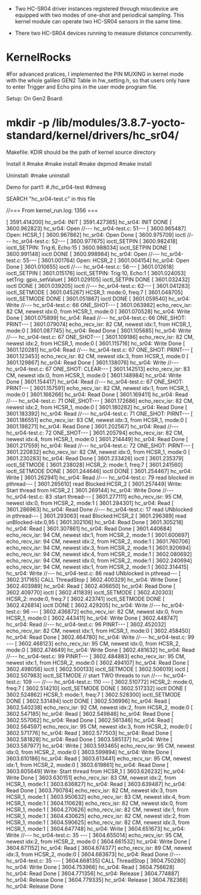*   Two HC-SR04 driver instances registered through miscdevice are equipped with two modes of one-shot and periodical sampling. This kernel module can operate two HC-SR04 sensors in the same time.

*   There two HC-SR04 devices running to measure distance concurrently.
# KernelRocks
#For advanced pratices, I implemented the PIN MUXING in kernel mode with the whole galileo GEN2 Table in hw_setting.h, so that users only have to enter Trigger and Echo pins in the user mode program file.

Setup:
On Gen2 Board:
# mkdir -p /lib/modules/3.8.7-yocto-standard/kernel/drivers/hc_sr04/

Makefile:
  KDIR should be the path of kernel source directory

Install it
  #make
  #make install
  #make depmod
  #make install

Uninstall:
  #make uninstall

Demo for part1:
 #./hc_sr04-test
 #dmesg

SEARCH "hc_sr04-test.c" in this file

//=== From kernel_run.log: 1356 ===

[ 3591.414200] hc_sr04: INIT
[ 3591.427365] hc_sr04: INIT DONE
[ 3600.962823] hc_sr04: Open
//--- hc_sr04-test.c: 51---
[ 3600.965487] Open: HCSR_1
[ 3600.967862] hc_sr04: Open Done
[ 3600.975709] ioctl
//--- hc_sr04-test.c: 52---
[ 3600.977675] ioctl_SETPIN
[ 3600.982418] ioctl_SETPIN: Trig:6, Echo:15
[ 3600.988034] ioctl_SETPIN DONE
[ 3600.991148] ioctl DONE
[ 3600.998984] hc_sr04: Open
//--- hc_sr04-test.c: 55---
[ 3601.001764] Open: HCSR_2
[ 3601.004154] hc_sr04: Open Done
[ 3601.010655] ioctl
//--- hc_sr04-test.c: 56---
[ 3601.012618] ioctl_SETPIN
[ 3601.015176] ioctl_SETPIN: Trig:10, Echo:1
[ 3601.024053] setTrig: gpio_setValuet
[ 3601.029105] ioctl_SETPIN DONE
[ 3601.032432] ioctl DONE
[ 3601.039205] ioctl
//--- hc_sr04-test.c: 62---
[ 3601.041283] ioctl_SETMODE
[ 3601.045267] HCSR_1: mode:0, freq:7
[ 3601.048705] ioctl_SETMODE DONE
[ 3601.051867] ioctl DONE
[ 3601.059540] hc_sr04: Write
//--- hc_sr04-test.c: 66 ONE_SHOT---
[ 3601.063982] echo_recv_isr: 82 CM, newest idx:0, from HCSR_1, mode:0 
[ 3601.070528] hc_sr04: Write Done
[ 3601.075899] hc_sr04: Read
//--- hc_sr04-test.c: 66 ONE_SHOT: PRINT---
[ 3601.079074] echo_recv_isr: 82 CM, newest idx:1, from HCSR_1, mode:0 
[ 3601.087745] hc_sr04: Read Done
[ 3601.105685] hc_sr04: Write
//--- hc_sr04-test.c: 67 ONE_SHOT---
[ 3601.109186] echo_recv_isr: 82 CM, newest idx:2, from HCSR_1, mode:0 
[ 3601.115716] hc_sr04: Write Done
[ 3601.120281] hc_sr04: Read
//--- hc_sr04-test.c: 67 ONE_SHOT: PRINT---
[ 3601.123453] echo_recv_isr: 82 CM, newest idx:3, from HCSR_1, mode:0 
[ 3601.129867] hc_sr04: Read Done
[ 3601.138076] hc_sr04: Write
//--- hc_sr04-test.c: 67 ONE_SHOT: CLEAR---
[ 3601.142513] echo_recv_isr: 83 CM, newest idx:0, from HCSR_1, mode:0 
[ 3601.148984] hc_sr04: Write Done
[ 3601.154417] hc_sr04: Read
//--- hc_sr04-test.c: 67 ONE_SHOT: PRINT---
[ 3601.157591] echo_recv_isr: 82 CM, newest idx:1, from HCSR_1, mode:0 
[ 3601.166266] hc_sr04: Read Done
[ 3601.169411] hc_sr04: Read
//--- hc_sr04-test.c: 71 ONE_SHOT---
[ 3601.172686] echo_recv_isr: 82 CM, newest idx:2, from HCSR_1, mode:0 
[ 3601.180282] hc_sr04: Read Done
[ 3601.183392] hc_sr04: Read
//--- hc_sr04-test.c: 71 ONE_SHOT: PIRNT---
[ 3601.186551] echo_recv_isr: 83 CM, newest idx:3, from HCSR_1, mode:0 
[ 3601.198271] hc_sr04: Read Done
[ 3601.202567] hc_sr04: Read
//--- hc_sr04-test.c: 72 ONE_SHOT---
[ 3601.205794] echo_recv_isr: 82 CM, newest idx:4, from HCSR_1, mode:0 
[ 3601.214449] hc_sr04: Read Done
[ 3601.217559] hc_sr04: Read
//--- hc_sr04-test.c: 72 ONE_SHOT: PIRNT---
[ 3601.220832] echo_recv_isr: 82 CM, newest idx:0, from HCSR_1, mode:0 
[ 3601.230283] hc_sr04: Read Done
[ 3601.233426] ioctl
[ 3601.235379] ioctl_SETMODE
[ 3601.238028] HCSR_2: mode:1, freq:7
[ 3601.241560] ioctl_SETMODE DONE
[ 3601.244646] ioctl DONE
[ 3601.254467] hc_sr04: Write
[ 3601.262941] hc_sr04: Read
//--- hc_sr04-test.c: 79 read blocked in pthread---
[ 3601.265610] read Blocked:HCSR_2 
[ 3601.257449] Write: Start thread from HCSR_2
[ 3601.269144] hc_sr04: Write Done
//--- hc_sr04-test.c: 83 :start thread---
[ 3601.277111] echo_recv_isr: 95 CM, newest idx:0, from HCSR_2, mode:1 
[ 3601.284301] hc_sr04: Read
[ 3601.286963] hc_sr04: Read Done
//--- hc_sr04-test.c: 17 read UNblocked in pthread---
[ 3601.293063] read Blocked:HCSR_2 
[ 3601.296389] read unBlocked-idx:0,95
[ 3601.302106] hc_sr04: Read Done
[ 3601.305218] hc_sr04: Read
[ 3601.307861] hc_sr04: Read Done
[ 3601.440684] echo_recv_isr: 94 CM, newest idx:1, from HCSR_2, mode:1 
[ 3601.600697] echo_recv_isr: 94 CM, newest idx:2, from HCSR_2, mode:1 
[ 3601.760706] echo_recv_isr: 94 CM, newest idx:3, from HCSR_2, mode:1 
[ 3601.920694] echo_recv_isr: 94 CM, newest idx:4, from HCSR_2, mode:1 
[ 3602.080692] echo_recv_isr: 94 CM, newest idx:0, from HCSR_2, mode:1 
[ 3602.240694] echo_recv_isr: 94 CM, newest idx:1, from HCSR_2, mode:1 
[ 3602.314415] hc_sr04: Write
//--- hc_sr04-test.c: 86 read UNblocked in pthread---
[ 3602.317165] CALL ThreadStop
[ 3602.400329] hc_sr04: Write Done
[ 3602.403989] hc_sr04: Read
[ 3602.406650] hc_sr04: Read Done
[ 3602.409770] ioctl
[ 3602.411839] ioctl_SETMODE
[ 3602.420303] HCSR_2: mode:0, freq:7
[ 3602.423741] ioctl_SETMODE DONE
[ 3602.426814] ioctl DONE
[ 3602.429205] hc_sr04: Write
//--- hc_sr04-test.c: 96 ---
[ 3602.436872] echo_recv_isr: 82 CM, newest idx:0, from HCSR_1, mode:0 
[ 3602.443411] hc_sr04: Write Done
[ 3602.448747] hc_sr04: Read
//--- hc_sr04-test.c: 96 PINRT---
[ 3602.452032] echo_recv_isr: 82 CM, newest idx:1, from HCSR_1, mode:0 
[ 3602.458450] hc_sr04: Read Done
[ 3602.464780] hc_sr04: Write
//--- hc_sr04-test.c: 99 ---
[ 3602.468123] echo_recv_isr: 95 CM, newest idx:0, from HCSR_2, mode:0 
[ 3602.474649] hc_sr04: Write Done
[ 3602.481632] hc_sr04: Read
//--- hc_sr04-test.c: 99 PINRT---
[ 3602.484883] echo_recv_isr: 95 CM, newest idx:1, from HCSR_2, mode:0 
[ 3602.494107] hc_sr04: Read Done
[ 3602.498056] ioctl
[ 3602.500133] ioctl_SETMODE
[ 3602.506019] ioctl
[ 3602.507983] ioctl_SETMODE
//    start TWO threads to run
//--- hc_sr04-test.c: 109 ---
//--- hc_sr04-test.c: 110 ---
[ 3602.510772] HCSR_2: mode:0, freq:7
[ 3602.514210] ioctl_SETMODE DONE
[ 3602.517332] ioctl DONE
[ 3602.524862] HCSR_1: mode:1, freq:7
[ 3602.528300] ioctl_SETMODE DONE
[ 3602.531494] ioctl DONE
[ 3602.536996] hc_sr04: Read
[ 3602.540238] echo_recv_isr: 92 CM, newest idx:2, from HCSR_2, mode:0 
[ 3602.547185] hc_sr04: Read
[ 3602.549846] hc_sr04: Read Done
[ 3602.557062] hc_sr04: Read Done
[ 3602.561346] hc_sr04: Read
[ 3602.564597] echo_recv_isr: 95 CM, newest idx:3, from HCSR_2, mode:0 
[ 3602.571776] hc_sr04: Read
[ 3602.577503] hc_sr04: Read Done
[ 3602.581828] hc_sr04: Read Done
[ 3603.585137] hc_sr04: Write
[ 3603.587977] hc_sr04: Write
[ 3603.593465] echo_recv_isr: 95 CM, newest idx:0, from HCSR_2, mode:0 
[ 3603.599894] hc_sr04: Write Done
[ 3603.610186] hc_sr04: Read
[ 3603.613441] echo_recv_isr: 95 CM, newest idx:1, from HCSR_2, mode:0 
[ 3603.619861] hc_sr04: Read Done
[ 3603.605649] Write: Start thread from HCSR_1
[ 3603.626232] hc_sr04: Write Done
[ 3603.630151] echo_recv_isr: 83 CM, newest idx:2, from HCSR_1, mode:1 
[ 3603.636827] hc_sr04: Read
[ 3603.639487] hc_sr04: Read Done
[ 3603.790784] echo_recv_isr: 82 CM, newest idx:3, from HCSR_1, mode:1 
[ 3603.950632] echo_recv_isr: 83 CM, newest idx:4, from HCSR_1, mode:1 
[ 3604.110628] echo_recv_isr: 82 CM, newest idx:0, from HCSR_1, mode:1 
[ 3604.270626] echo_recv_isr: 82 CM, newest idx:1, from HCSR_1, mode:1 
[ 3604.430625] echo_recv_isr: 82 CM, newest idx:2, from HCSR_1, mode:1 
[ 3604.590625] echo_recv_isr: 82 CM, newest idx:3, from HCSR_1, mode:1 
[ 3604.647748] hc_sr04: Write
[ 3604.651673] hc_sr04: Write
//--- hc_sr04-test.c: 35 ---
[ 3604.655014] echo_recv_isr: 95 CM, newest idx:2, from HCSR_2, mode:0 
[ 3604.661532] hc_sr04: Write Done
[ 3604.671152] hc_sr04: Read
[ 3604.674377] echo_recv_isr: 89 CM, newest idx:3, from HCSR_2, mode:0 
[ 3604.683673] hc_sr04: Read Done
//--- hc_sr04-test.c: 35 ---
[ 3604.668135] CALL ThreadStop
[ 3604.750280] hc_sr04: Write Done
[ 3604.753966] hc_sr04: Read
[ 3604.756628] hc_sr04: Read Done
[ 3604.771356] hc_sr04: Release
[ 3604.774887] hc_sr04: Release Done
[ 3604.779335] hc_sr04: Release
[ 3604.782368] hc_sr04: Release Done
